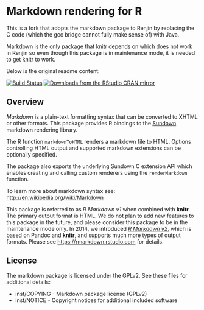 Markdown rendering for R
=============================================================================

This is a fork that adopts the markdown package to Renjin by replacing the C code 
(which the gcc bridge cannot fully make sense of) with Java.

Markdown is the only package that knitr depends on which does not work in Renjin
so even though this package is in maintenance mode, it is needed to get knitr to work.

Below is the original readme content:

[![Build Status](https://travis-ci.org/rstudio/markdown.svg)](https://travis-ci.org/rstudio/markdown)
[![Downloads from the RStudio CRAN mirror](https://cranlogs.r-pkg.org/badges/markdown)](https://cran.r-project.org/package=markdown)

Overview
-----------------------------------------------------------------------------

*Markdown* is a plain-text formatting syntax that can be converted
to XHTML or other formats. This package provides R bindings to the
[Sundown](https://github.com/vmg/sundown) markdown rendering library.

The R function `markdownToHTML` renders a markdown file to HTML. Options
controlling HTML output and supported markdown extensions can be optionally
specified.

The package also exports the underlying Sundown C extension API which
enables creating and calling custom renderers using the `renderMarkdown`
function.

To learn more about markdown syntax see: <http://en.wikipedia.org/wiki/Markdown>

This package is referred to as _R Markdown v1_ when combined with **knitr**. The primary output format is HTML. We do not plan to add new features to this package in the future, and please consider this package to be in the maintenance mode only. In 2014, we introduced [_R Markdown v2_](http://blog.rstudio.org/2014/06/18/r-markdown-v2/), which is based on Pandoc and **knitr**, and supports much more types of output formats. Please see https://rmarkdown.rstudio.com for details.

License
-----------------------------------------------------------------------------

The markdown package is licensed under the GPLv2. See these files for
additional details:

- inst/COPYING - Markdown package license (GPLv2)
- inst/NOTICE  - Copyright notices for additional included software
